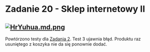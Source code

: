 # Zadanie 20 - Sklep internetowy II

[![HrYuhua.md.png](https://iili.io/HrYuhua.md.png)](https://freeimage.host/i/HrYuhua)
---
Powtórzono testy dla [Zadania 2](https://github.com/lechdabrowski42/mrbuggy3/blob/main/Zadanie%2002%20-%20Sklep%20internetowy%20I.md). Test 3 ujawnia błąd. Produktu raz usuniętego z koszyka nie da się ponownie dodać.
